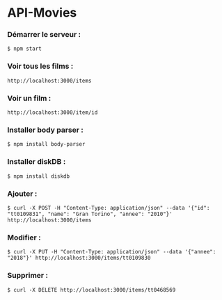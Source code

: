 # API-Movies

### Démarrer le serveur :
`$ npm start`

### Voir tous les films :
`http://localhost:3000/items`

### Voir un film :
`http://localhost:3000/item/id`

### Installer body parser :
`$ npm install body-parser`

### Installer diskDB :
`$ npm install diskdb`

### Ajouter : 
`$ curl -X POST -H "Content-Type: application/json" --data '{"id": "tt0109831", "name": "Gran Torino", "annee": "2010"}' http://localhost:3000/items`

### Modifier : 
`$ curl -X PUT -H "Content-Type: application/json" --data '{"annee": "2018"}' http://localhost:3000/items/tt0109830`

### Supprimer : 
`$ curl -X DELETE http://localhost:3000/items/tt0468569`
